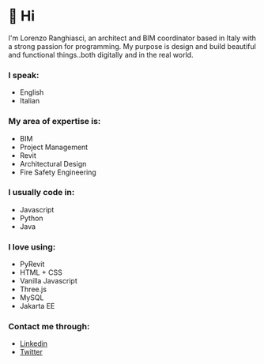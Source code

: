 # 👋 Hi

I'm Lorenzo Ranghiasci, an architect and BIM coordinator based in Italy with a strong passion for programming. My purpose is design and build beautiful and functional things..both digitally and in the real world.

### I speak:
- English
- Italian

### My area of expertise is:
- BIM
- Project Management
- Revit
- Architectural Design
- Fire Safety Engineering

### I usually code in:
- Javascript
- Python
- Java

### I love using:
- PyRevit
- HTML + CSS
- Vanilla Javascript
- Three.js
- MySQL
- Jakarta EE

### Contact me through:
- [Linkedin](https://www.linkedin.com/in/lorenzo-ranghiasci-859a36111/)
- [Twitter](https://twitter.com/Zioscuro)
